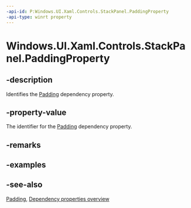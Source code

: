 ```yaml
---
-api-id: P:Windows.UI.Xaml.Controls.StackPanel.PaddingProperty
-api-type: winrt property
---
```


<!-- Property syntax
public Windows.UI.Xaml.DependencyProperty PaddingProperty { get; }
-->

# Windows.UI.Xaml.Controls.StackPanel.PaddingProperty

## -description
Identifies the [Padding](stackpanel_padding.md) dependency property.



## -property-value
The identifier for the [Padding](stackpanel_padding.md) dependency property.

## -remarks

## -examples

## -see-also
[Padding](stackpanel_padding.md), [Dependency properties overview](/windows/uwp/xaml-platform/dependency-properties-overview)
